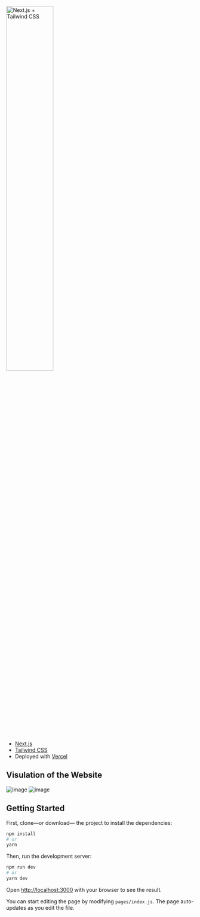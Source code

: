 <img src="https://res.cloudinary.com/practicaldev/image/fetch/s--9bipHLLn--/c_imagga_scale,f_auto,fl_progressive,h_420,q_auto,w_1000/https://dev-to-uploads.s3.amazonaws.com/uploads/articles/wwy6cp17cco1zk8wn0kb.jpeg" alt="Next.js + Tailwind CSS" width="50%" />

- [Next.js](https://nextjs.org/)
- [Tailwind CSS](https://tailwindcss.com/)
- Deployed with [Vercel](https://vercel.com/)

## Visulation of the Website

![image](/assets/bg-1.png)
![image](/assets/bg-2.png)

## Getting Started

First, clone—or download— the project to install the dependencies:

```bash
npm install
# or
yarn
```

Then, run the development server:

```bash
npm run dev
# or
yarn dev
```

Open [http://localhost:3000](http://localhost:3000) with your browser to see the result.

You can start editing the page by modifying `pages/index.js`. The page auto-updates as you edit the file.
